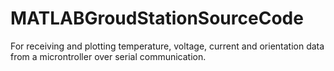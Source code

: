 # MATLABGroudStationSourceCode
For receiving and plotting temperature, voltage, current and orientation data from a microntroller over serial communication.
